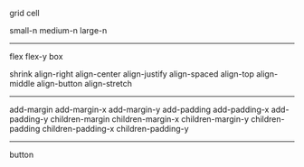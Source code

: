 grid
cell

small-n
medium-n
large-n

---

flex
flex-y
box

shrink
align-right
align-center
align-justify
align-spaced
align-top
align-middle
align-button
align-stretch

---

add-margin
add-margin-x
add-margin-y
add-padding
add-padding-x
add-padding-y
children-margin
children-margin-x
children-margin-y
children-padding
children-padding-x
children-padding-y

---

button
